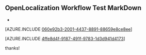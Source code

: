 ## OpenLocalization Workflow Test MarkDown
* 

[AZURE.INCLUDE [060e92b3-2001-4437-8891-88659e8ce8ee](calleeMd1.md)]



[AZURE.INCLUDE [4ffe8d4f-9187-491f-9783-1d3d941d4173](calleeMd2.md)]

 
thanks!